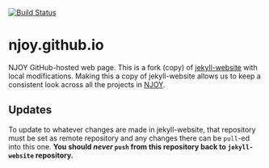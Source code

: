 [![Build Status](https://travis-ci.org/njoy/njoy.github.io.svg?branch=master)](https://travis-ci.org/njoy/njoy.github.io)
# njoy.github.io
NJOY GitHub-hosted web page. This is a fork (copy) of [jekyll-website](https://github.com/njoy/jekyll-website) with local modifications. Making this a copy of jekyll-website allows us to keep a consistent look across all the projects in [NJOY](https://github.com/njoy).

## Updates
To update to whatever changes are made in jekyll-website, that repository must be set as remote repository and any changes there can be `pull`-ed into this one. **You should *never* `push` from this repository back to `jekyll-website` repository.**


